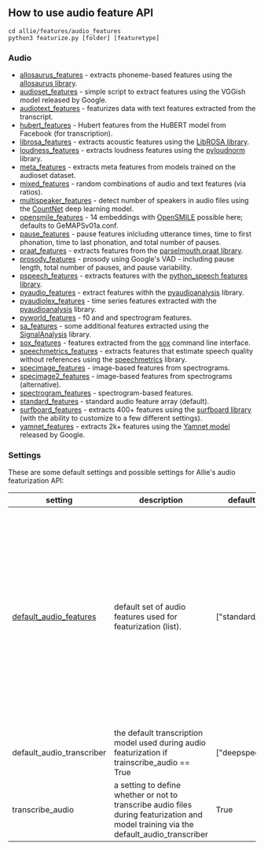 ## How to use audio feature API

```
cd allie/features/audio_features
python3 featurize.py [folder] [featuretype]
```

### Audio
* [allosaurus_features](https://github.com/jim-schwoebel/allie/blob/master/features/audio_features/allosaurus_features.py) - extracts phoneme-based features using the [allosaurus library](https://github.com/xinjli/allosaurus).
* [audioset_features](https://github.com/jim-schwoebel/allie/blob/master/features/audio_features/audioset_features.py) - 
simple script to extract features using the VGGish model released by Google.
* [audiotext_features](https://github.com/jim-schwoebel/allie/blob/master/features/audio_features/audiotext_features.py) - featurizes data with text features extracted from the transcript.
* [hubert_features](https://github.com/jim-schwoebel/allie/blob/master/features/audio_features/hubert_features.py) - Hubert features from the HuBERT model from Facebook (for transcription).
* [librosa_features](https://github.com/jim-schwoebel/allie/blob/master/features/audio_features/librosa_features.py) - 
extracts acoustic features using the [LibROSA library](https://librosa.org/).
* [loudness_features](https://github.com/jim-schwoebel/allie/blob/master/features/audio_features/loudness_features.py) - extracts loudness features using the [pyloudnorm](https://github.com/csteinmetz1/pyloudnorm) library.
* [meta_features](https://github.com/jim-schwoebel/allie/blob/master/features/audio_features/meta_features.py) - extracts meta features from models trained on the audioset dataset.
* [mixed_features](https://github.com/jim-schwoebel/allie/blob/master/features/audio_features/mixed_features.py) - random combinations of audio and text features (via ratios).
* [multispeaker_features](https://github.com/jim-schwoebel/allie/blob/master/features/audio_features/multispeaker_features.py) - detect number of speakers in audio files using the [CountNet](https://github.com/faroit/CountNet) deep learning model.
* [opensmile_features](https://github.com/jim-schwoebel/allie/blob/master/features/audio_features/opensmile_features.py) - 14 embeddings with [OpenSMILE](https://www.audeering.com/opensmile/) possible here; defaults to GeMAPSv01a.conf.
* [pause_features](https://github.com/jim-schwoebel/allie/blob/master/features/audio_features/pause_features.py) - pause features inlcluding utterance times, time to first phonation, time to last phonation, and total number of pauses.
* [praat_features](https://github.com/jim-schwoebel/allie/blob/master/features/audio_features/praat_features.py) - extracts features from the [parselmouth.praat library](https://pypi.org/project/praat-parselmouth/).
* [prosody_features](https://github.com/jim-schwoebel/allie/blob/master/features/audio_features/prosody_features.py) - prosody using Google's VAD - including pause length, total number of pauses, and pause variability.
* [pspeech_features](https://github.com/jim-schwoebel/allie/blob/master/features/audio_features/pspeech_features.py) - extracts features with the [python_speech features library](https://github.com/jameslyons/python_speech_features).
* [pyaudio_features](https://github.com/jim-schwoebel/allie/blob/master/features/audio_features/pyaudio_features.py) - extract features withh the [pyaudioanalysis](https://github.com/tyiannak/pyAudioAnalysis) library.
* [pyaudiolex_features](https://github.com/tyiannak/pyAudioAnalysis) - time series features extracted with the [pyaudioanalysis](https://github.com/tyiannak/pyAudioAnalysis) library.
* [pyworld_features](https://github.com/jim-schwoebel/allie/blob/master/features/audio_features/pyworld_features.py) - f0 and and spectrogram features.
* [sa_features](https://github.com/jim-schwoebel/allie/blob/master/features/audio_features/sa_features.py) - some additional features extracted using the [SignalAnalysis](https://brookemosby.github.io/Signal_Analysis/Signal_Analysis.features.html#module-Signal_Analysis.features.signal) library.
* [sox_features](https://github.com/jim-schwoebel/allie/blob/master/features/audio_features/sox_features.py) - features extracted from the [sox](http://sox.sourceforge.net/sox.html) command line interface.
* [speechmetrics_features](https://github.com/aliutkus/speechmetrics) - extracts features that estimate speech quality without references using the [speechmetrics](https://github.com/aliutkus/speechmetrics) library.
* [specimage_features](https://github.com/jim-schwoebel/allie/blob/master/features/audio_features/specimage_features.py) - image-based features from spectrograms.
* [specimage2_features](https://github.com/jim-schwoebel/allie/blob/master/features/audio_features/specimage2_features.py) - image-based features from spectrograms (alternative).
* [spectrogram_features](https://github.com/jim-schwoebel/allie/blob/master/features/audio_features/spectrogram_features.py) - spectrogram-based features.
* [standard_features](https://github.com/jim-schwoebel/allie/blob/master/features/audio_features/standard_features.py) - standard audio feature array (default).
* [surfboard_features](https://github.com/jim-schwoebel/allie/blob/master/features/audio_features/surfboard_features.py) - extracts 400+ features using the [surfboard library](https://github.com/novoic/surfboard) (with the ability to customize to a few different settings).
* [yamnet_features](https://github.com/jim-schwoebel/allie/blob/master/features/audio_features/yamnet_features.py) - extracts 2k+ features using the [Yamnet model](https://www.tensorflow.org/hub/tutorials/yamnet) released by Google.
### Settings

These are some default settings and possible settings for Allie's audio featurization API:

| setting | description | default setting | all options | 
|------|------|------|------| 
| [default_audio_features](https://github.com/jim-schwoebel/voice_modeling/tree/master/features/audio_features) | default set of audio features used for featurization (list). | ["standard_features"] | ["allosaurus_features", "audioset_features", "audiotext_features", "librosa_features", "meta_features", "mixed_features", "opensmile_features", "pause_features", "praat_features", "prosody_features", "pspeech_features", "pyaudio_features", "pyaudiolex_features", "sa_features", "sox_features", "specimage_features", "specimage2_features", "spectrogram_features", "speechmetrics_features", "standard_features", "surfboard_features", "yamnet_features"] | 
| default_audio_transcriber | the default transcription model used during audio featurization if trainscribe_audio == True | ["deepspeech_dict"] | ["pocketsphinx", "deepspeech_nodict", "deepspeech_dict", "google", "wit", "azure", "bing", "houndify", "ibm"] | 
| transcribe_audio | a setting to define whether or not to transcribe audio files during featurization and model training via the default_audio_transcriber | True | True, False | 
